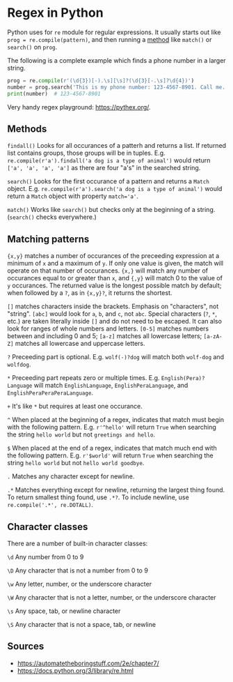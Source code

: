 Regex in Python
===============

Python uses for `re` module for regular expressions. It usually starts out like `prog = re.compile(pattern)`, and then running a [method](#methods) like `match()` or `search()` on `prog`.

The following is a complete example which finds a phone number in a larger string.

```python
prog = re.compile(r'(\d{3})[-).\s][\s]?(\d{3}[-.\s]?\d{4})')
number = prog.search('This is my phone number: 123-4567-8901. Call me.')
print(number)  # 123-4567-8901
```

Very handy regex playground: https://pythex.org/.

Methods
-------

`findall()` Looks for all occurances of a patterh and returns a list. If returned list contains groups, those groups will be in tuples. E.g. `re.compile(r'a').findall('a dog is a type of animal')` would return `['a', 'a', 'a', 'a']` as there are four "a's" in the searched string.

`search()` Looks for the first occurance of a pattern and returns a `Match` object. E.g. `re.compile(r'a').search('a dog is a type of animal')` would return a `Match` object with property `match='a'`.

`match()` Works like `search()` but checks only at the beginning of a string. (`search()` checks everywhere.)

Matching patterns
-----------------

`{x,y}` matches a number of occurances of the preceeding expression at a minimum of `x` and a maximum of `y`. If only one value is given, the match will operate on that number of occurances. `{x,}` will match any number of occurances equal to or greater than `x`, and `{,y}` will match 0 to the value of `y` occurances. The returned value is the longest possible match by default; when followed by a `?`, as in `{x,y}?`, it returns the shortest.

`[]` matches characters inside the brackets. Emphasis on "characters", not "string". `[abc]` would look for `a`, `b`, and `c`, not `abc`. Special characters (`?`, `*`, etc.) are taken literally inside `[]` and do not need to be escaped. It can also look for ranges of whole numbers and letters. `[0-5]` matches numbers between and including 0 and 5; `[a-z]` matches all lowercase letters; `[a-zA-Z]` matches all lowercase and uppercase letters.

`?` Preceeding part is optional. E.g. `wolf(-)?dog` will match both `wolf-dog` and `wolfdog`.

`*` Preceeding part repeats zero or multiple times. E.g. `English(Pera)?Language` will match `EnglishLanguage`, `EnglishPeraLanguage`, and `EnglishPeraPeraPeraLanguage`.

`+` It's like `*` but requires at least one occurance.

`^` When placed at the beginning of a regex, indicates that match must begin with the following pattern. E.g. `r'^hello'` will return `True` when searching the string `hello world` but not `greetings and hello`.

`$` When placed at the end of a regex, indicates that match much end with the following pattern. E.g. `r'$world'` will return `True` when searching the string `hello world` but not `hello world goodbye`.

`.` Matches any character except for newline.

`.*` Matches everything except for newline, returning the largest thing found. To return smallest thing found, use `.*?`. To include newline, use `re.compile('.*', re.DOTALL)`.

Character classes
-----------------

There are a number of built-in character classes:

`\d` Any number from 0 to 9

`\D` Any character that is not a number from 0 to 9

`\w` Any letter, number, or the underscore character

`\W` Any character that is not a letter, number, or the underscore character

`\s` Any space, tab, or newline character

`\S` Any character that is not a space, tab, or newline

Sources
-------

- https://automatetheboringstuff.com/2e/chapter7/
- https://docs.python.org/3/library/re.html
